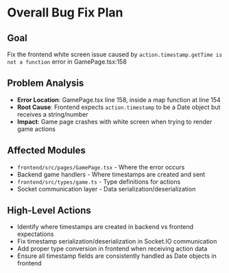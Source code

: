 # Overall Bug Fix Plan

## Goal
Fix the frontend white screen issue caused by `action.timestamp.getTime is not a function` error in GamePage.tsx:158

## Problem Analysis
- **Error Location**: GamePage.tsx line 158, inside a map function at line 154
- **Root Cause**: Frontend expects `action.timestamp` to be a Date object but receives a string/number
- **Impact**: Game page crashes with white screen when trying to render game actions

## Affected Modules
- `frontend/src/pages/GamePage.tsx` - Where the error occurs
- Backend game handlers - Where timestamps are created and sent
- `frontend/src/types/game.ts` - Type definitions for actions
- Socket communication layer - Data serialization/deserialization

## High-Level Actions
- Identify where timestamps are created in backend vs frontend expectations
- Fix timestamp serialization/deserialization in Socket.IO communication
- Add proper type conversion in frontend when receiving action data
- Ensure all timestamp fields are consistently handled as Date objects in frontend